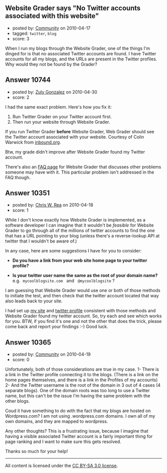 ## Website Grader says "No Twitter accounts associated with this website"

- posted by: [Community](https://stackexchange.com/users/-1/-1-community) on 2010-04-17
- tagged: `twitter`, `blog`
- score: 3

When I run my blogs through the Website Grader, one of the things I'm dinged for is that no associated Twitter accounts are found. I have Twitter accounts for all my blogs, and the URLs are present in the Twitter profiles. Why would they not be found by the Grader?


## Answer 10744

- posted by: [Zuly Gonzalez](https://stackexchange.com/users/-1/2692-zuly-gonzalez) on 2010-04-30
- score: 2

<p>I had the same exact problem. Here's how you fix it:</p>

<ol>
<li>Run Twitter Grader on your Twitter account first.</li>
<li>Then run your website through Website Grader. </li>
</ol>

<p>If you run Twitter Grader <strong>before</strong> Website Grader, Web Grader should see the Twitter account associated with your website. Courtesy of Colin Warwick from <a href="http://inbound.org/questions/1082/why-doesnt-website-grader-see-my-twitter-account" rel="nofollow">inbound.org</a>.</p>

<p>Btw, my grade didn't improve after Website Grader found my Twitter account.</p>

<p>There's also an <a href="http://success.hubspot.com/content-library/bid/10302/FAQs-Website-Grader" rel="nofollow">FAQ page</a> for Website Grader that discusses other problems someone may have with it. This particular problem isn't addressed in the FAQ though.</p>



## Answer 10351

- posted by: [Chris W. Rea](https://stackexchange.com/users/-1/953-chris-w-rea) on 2010-04-18
- score: 1

<p>While I don't know exactly how Website Grader is implemented, as a software developer I can imagine that it wouldn't be <em>feasible</em> for Website Grader to go through all of the millions of twitter accounts to find the one that has a URL pointing to your blog (unless there's a reverse-lookup API at twitter that I wouldn't be aware of.)</p>

<p>In any case, here are some suggestions I have for you to consider:</p>

<ul>
<li><p><strong>Do you have a link from your web site home page to your twitter profile?</strong></p></li>
<li><p><strong>Is your twitter user name the same as the root of your domain name?</strong><br>
 e.g.&nbsp; <code>mycoolblogsite.com</code> &nbsp;&nbsp;and&nbsp;&nbsp; <code>@mycoolblogsite</code> ?</p></li>
</ul>

<p>I am guessing that Website Grader would use one or both of those methods to initiate the test, and then check that the twitter account located that way also leads back to your site.</p>

<p>I had set up <a href="http://www.basicallymoney.com" rel="nofollow">my site</a> and <a href="http://twitter.com/BasicallyMoney" rel="nofollow">twitter profile</a> consistent with those methods and Website Grader found my twitter account.  So, try each and see which works for you.  BTW, if you find it's one and not the other that does the trick, please come back and report your findings :-)  Good luck.</p>



## Answer 10365

- posted by: [Community](https://stackexchange.com/users/-1/-1-community) on 2010-04-19
- score: 0

Unfortunately, both of those considerations are true in my case.
1- There is a link in the Twitter profile connecting it to the blogs. (There is a link on the home pages themselves, and there is a link in the Profiles of my accounts)
2- And the Twitter username is the root of the domain in 3 out of 4 cases (4 separate blogs). One of the domain roots was too long to use a Twitter name, but this can't be the issue I'm having the same problem with the other blogs.

Coud it have something to do with the fact that my blogs are hosted on Wordpress.com? I am not using .wordpress.com domains.  I own all of my own domains, and they are mapped to wordpress.

Any other thoughts?  This is a frustrating issue, because I imagine that having a visible associated Twitter account is a fairly important thing for page ranking and I want to make sure this gets resolved.

Thanks so much for your help!



---

All content is licensed under the [CC BY-SA 3.0 license](https://creativecommons.org/licenses/by-sa/3.0/).

